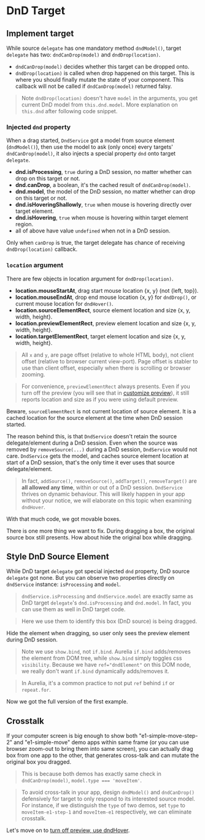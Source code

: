 # DnD Target

## Implement target

While source `delegate` has one mandatory method `dndModel()`, target `delegate` has two: `dndCanDrop(model)` and `dndDrop(location)`.

* `dndCanDrop(model)` decides whether this target can be dropped onto.
* `dndDrop(location)` is called when drop happened on this target. This is where you should finally mutate the state of your component. This callback will not be called if `dndCanDrop(model)` returned falsy.

> Note `dndDrop(location)` doesn't have `model` in the arguments, you get current DnD model from `this.dnd.model`. More explanation on `this.dnd` after following code snippet.

<div><code-viewer value="export class Container {
  // ... add/removeTarget in attached/detached
  // ... hook up dndElement in container.html

  dndCanDrop(model) {
    return model.type === 'moveItem';
  }

  dndDrop(location) {
    const {item} = this.dnd.model;
    const {previewElementRect, targetElementRect} = location;
    const newLoc = {
      x: previewElementRect.x - targetElementRect.x,
      y: previewElementRect.y - targetElementRect.y
    };
    item.x = newLoc.x;
    item.y = newLoc.y;

    // move the item to end of array, in order to show it above others
    const idx = this.items.indexOf(item);
    if (idx >= 0) {
      this.items.splice(idx, 1);
      this.items.push(item);
    }
  }
}" mode="js"></code-viewer></div>

### Injected `dnd` property

When a drag started, `DndService` got a model from source element (`dndModel()`), then use the model to ask (only once) every targets' `dndCanDrop(model)`, it also injects a special property `dnd` onto target `delegate`.

* __dnd.isProcessing__, `true` during a DnD session, no matter whether can drop on this target or not.
* __dnd.canDrop__, a boolean, it's the cached result of `dndCanDrop(model)`.
* __dnd.model__, the model of the DnD session, no matter whether can drop on this target or not.
* __dnd.isHoveringShallowly__, `true` when mouse is hovering directly over target element.
* __dnd.isHovering__, `true` when mouse is hovering within target element region.
* all of above have value `undefined` when not in a DnD session.

Only when `canDrop` is true, the target delegate has chance of receiving `dndDrop(location)` callback.

### `location` argument

There are few objects in location argument for `dndDrop(location)`.

* __location.mouseStartAt__, drag start mouse location {x, y} (not {left, top}).
* __location.mouseEndAt__, drop end mouse location {x, y} for `dndDrop()`, or current mouse location for `dndHover()`.
* __location.sourceElementRect__, source element location and size {x, y, width, height}.
* __location.previewElementRect__, preview element location and size {x, y, width, height}.
* __location.targetElementRect__, target element location and size {x, y, width, height}.

> All `x` and `y`, are page offset (relative to whole HTML body), not client offset (relative to browser current view-port). Page offset is stabler to use than client offset, especially when there is scrolling or browser zooming.

> For convenience, `previewElementRect` always presents. Even if you turn off the preview (you will see that in [customize preview](#/customise-preview-and-source-handler)), it still reports location and size as if you were using default preview.

Beware, `sourceElementRect` is not current location of source element. It is a cached location for the source element at the time when DnD session started.

The reason behind this, is that `DndService` doesn't retain the source delegate/element during a DnD session. Even when the source was removed by `removeSource(...)` during a DnD session, `DndService` would not care. `DndService` gets the model, and caches source element location at start of a DnD session, that's the only time it ever uses that source delegate/element.

> In fact, `addSource()`, `removeSource()`, `addTarget()`, `removeTarget()` are **all allowed any time**, within or out of a DnD session. `DndService` thrives on dynamic behaviour. This will likely happen in your app without your notice, we will elaborate on this topic when examining `dndHover`.

With that much code, we got movable boxes.

<compose view-model="../examples/e1-simple-move-step-2/index"></compose>

There is one more thing we want to fix. During dragging a box, the original source box still presents. How about hide the original box while dragging.

## Style DnD Source Element

While DnD target `delegate` got special injected `dnd` property, DnD source `delegate` got none. But you can observe two properties directly on `dndService` instance: `isProcessing` and `model`.

<div><code-viewer value="export class Box {
  //...
  @computedFrom('dndService.isProcessing', 'dndService.model')
  get draggingMe() {
    return this.dndService.isProcessing &&
           this.dndService.model.item === this.item;
  }
}" mode="js"></code-viewer></div>

> `dndService.isProcessing` and `dndService.model` are exactly same as DnD target `delegate`'s `dnd.isProcessing` and `dnd.model`. In fact, you can use them as well in DnD target code.

> Here we use them to identify this box (DnD source) is being dragged.

Hide the element when dragging, so user only sees the preview element during DnD session.

<div><code-viewer value="<template>
  <require from=&quot;./box.css&quot;></require>

  <div
    ref=&quot;dndElement&quot;
    class=&quot;example-box&quot;
    style.bind=&quot;positionCss&quot;
    show.bind=&quot;!draggingMe&quot;
  >
    \${item.name}
  </div>
</template>" mode="html"></code-viewer></div>

> Note we use `show.bind`, not `if.bind`. Aurelia `if.bind` adds/removes the element from DOM tree, while `show.bind` simply toggles css `visibility`. Because we have `ref="dndElement"` on this DOM node, we really don't want `if.bind` dynamically adds/removes it.

> In Aurelia, it's a common practice to not put `ref` behind `if` or `repeat.for`.

Now we got the full version of the first example.

<compose view-model="../examples/e1-simple-move/index"></compose>

## Crosstalk

If your computer screen is big enough to show both "e1-simple-move-step-2" and "e1-simple-move" demo apps within same frame (or you can use browser zoom-out to bring them into same screen), you can actually drag box from one app to the other, that generates cross-talk and can mutate the original box you dragged.

> This is because both demos has exactly same check in `dndCanDrop(model)`, `model.type === 'moveItem'`.

> To avoid cross-talk in your app, design `dndModel()` and `dndCanDrop()` defensively for target to only respond to its interested source model. For instance, if we distinguish the `type` of two demos, set `type` to `moveItem-e1-step-1` and `moveItem-e1` respectively, we can eliminate crosstalk.

Let's move on to [turn off preview, use dndHover](#/turn-off-preview-use-hover).
